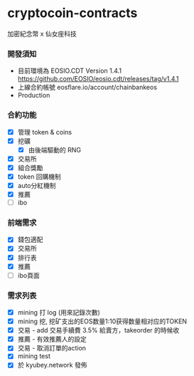 # cryptocoin-contracts
加密紀念幣 x 仙女座科技

### 開發須知
* 目前環境為 EOSIO.CDT Version 1.4.1 https://github.com/EOSIO/eosio.cdt/releases/tag/v1.4.1
* 上線合約帳號 eosflare.io/account/chainbankeos
* Production
### 合約功能
- [x] 管理 token & coins
- [x] 挖礦
    - [x] 由後端驅動的 RNG 
- [x] 交易所
- [x] 組合獎勵
- [x] token 回購機制
- [x] auto分紅機制
- [x] 推薦
- [ ] ibo

### 前端需求
- [x] 錢包適配
- [x] 交易所
- [x] 排行表
- [x] 推薦
- [ ] ibo頁面

### 需求列表
- [x] mining 打 log (用來記錄次數)
- [x] mining 挖, 挖矿支出的EOS数量1:10获得数量相对应的TOKEN
- [x] 交易 - add 交易手續費 3.5% 給賣方，takeorder 的時候收
- [x] 推薦 - 有效推薦人的設定
- [x] 交易 - 取消訂單的action
- [x] mining test
- [x] 於 kyubey.network 發佈